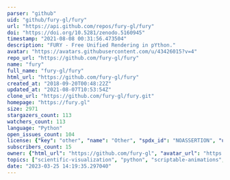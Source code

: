 ```yaml
---
parser: "github"
uid: "github/fury-gl/fury"
url: "https://api.github.com/repos/fury-gl/fury"
doi: "https://doi.org/10.5281/zenodo.5160945"
timestamp: "2021-08-08 00:31:56.473504"
description: "FURY - Free Unified Rendering in pYthon."
avatar: "https://avatars.githubusercontent.com/u/43426015?v=4"
repo_url: "https://github.com/fury-gl/fury"
name: "fury"
full_name: "fury-gl/fury"
html_url: "https://github.com/fury-gl/fury"
created_at: "2018-09-20T00:48:22Z"
updated_at: "2021-08-07T10:53:54Z"
clone_url: "https://github.com/fury-gl/fury.git"
homepage: "https://fury.gl"
size: 2971
stargazers_count: 113
watchers_count: 113
language: "Python"
open_issues_count: 104
license: {"key": "other", "name": "Other", "spdx_id": "NOASSERTION", "url": null, "node_id": "MDc6TGljZW5zZTA="}
subscribers_count: 15
owner: {"html_url": "https://github.com/fury-gl", "avatar_url": "https://avatars.githubusercontent.com/u/43426015?v=4", "login": "fury-gl", "type": "Organization"}
topics: ["scientific-visualization", "python", "scriptable-animations", "hacktoberfest", "game-engine", "simulation", "shaders", "3d-graphics"]
date: "2023-03-25 14:19:35.297040"
---
```


